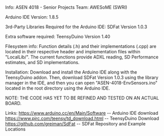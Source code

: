 Info: ASEN 4018 - Senior Projects
Team: AWESoME (SWRI)


Arduino IDE Version: 1.8.5

3rd-Party Libraries Required for the Arduino IDE: SDFat Version 1.0.3

Extra software required: TeensyDuino Version 1.40

Filesystem info:  Function details (.h) and their implementations (.cpp) are
located in their respective header and implementation files within "LocalLib/".
The current functions provide ADXL reading, SD Performance estimates, and SD
implementations.

Installation: Download and install the Arduino IDE along with the TeensyDuino
addon.  Then, download SDFat Version 1.0.3 using the library manager in the IDE,
and then you can open "ASEN-4018-EnvSensors.ino" located in the root directory
using the Arduino IDE.


NOTE: THE CODE HAS YET TO BE REFINED AND TESTED ON AN ACTUAL BOARD.

Links:
https://www.arduino.cc/en/Main/Software -- Arduino IDE download
https://www.pjrc.com/teensy/td_download.html -- TeensyDuino Download
https://github.com/greiman/SdFat -- SDFat Repository and Example Locations
